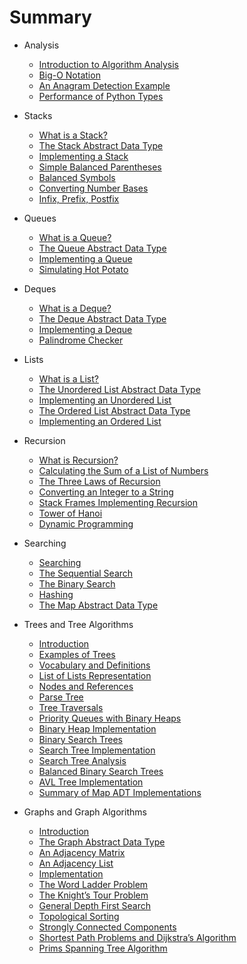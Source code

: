 # Summary

* Analysis
    * [Introduction to Algorithm Analysis](analysis/introduction.md)
    * [Big-O Notation](analysis/big-o-notation.md)
    * [An Anagram Detection Example](analysis/an-anagram-detection-example.md)
    * [Performance of Python Types](analysis/performance-of-python-types.md)

* Stacks
    * [What is a Stack?](stacks/what-is-a-stack.md)
    * [The Stack Abstract Data Type](stacks/the-stack-abstract-data-type.md)
    * [Implementing a Stack](stacks/implementing-a-stack.md)
    * [Simple Balanced Parentheses](stacks/simple-balanced-parentheses.md)
    * [Balanced Symbols](stacks/balanced-symbols.md)
    * [Converting Number Bases](stacks/converting-number-bases.md)
    * [Infix, Prefix, Postfix](stacks/infix-prefix-and-postfix-expressions.md)

* Queues
    * [What is a Queue?](queues/what-is-a-queue.md)
    * [The Queue Abstract Data Type](queues/the-queue-abstract-data-type.md)
    * [Implementing a Queue](queues/implementing-a-queue.md)
    * [Simulating Hot Potato](queues/simulating-hot-potato.md)

* Deques
    * [What is a Deque?](deques/what-is-a-deque.md)
    * [The Deque Abstract Data Type](deques/the-deque-abstract-data-type.md)
    * [Implementing a Deque](deques/implementing-a-deque.md)
    * [Palindrome Checker](deques/palindrome-checker.md)

* Lists
    * [What is a List?](lists/what-is-a-list.md)
    * [The Unordered List Abstract Data Type](lists/the-unordered-list-abstract-data-type.md)
    * [Implementing an Unordered List](lists/implementing-an-unordered-list.md)
    * [The Ordered List Abstract Data Type](lists/the-ordered-list-abstract-data-type.md)
    * [Implementing an Ordered List](lists/implementing-an-ordered-list.md)

* Recursion
    * [What is Recursion?](recursion/what-is-recursion.md)
    * [Calculating the Sum of a List of Numbers](recursion/calculating-the-sum-of-a-list-of-numbers.md)
    * [The Three Laws of Recursion](recursion/the-three-laws-of-recursion.md)
    * [Converting an Integer to a String](recursion/converting-an-integer-to-a-string.md)
    * [Stack Frames Implementing Recursion](recursion/stack-frames-implementing-recursion.md)
    * [Tower of Hanoi](recursion/tower-of-hanoi.md)
    * [Dynamic Programming](recursion/dynamic-programming.md)

* Searching
    * [Searching](searching/searching.md)
    * [The Sequential Search](searching/the-sequential-search.md)
    * [The Binary Search](searching/the-binary-search.md)
    * [Hashing](searching/hashing.md)
    * [The Map Abstract Data Type](searching/the-map-abstract-data-type.md)

* Trees and Tree Algorithms
    * [Introduction](trees/introduction.md)
    * [Examples of Trees](trees/examples-of-trees.md)
    * [Vocabulary and Definitions](trees/vocabulary-and-definitions.md)
    * [List of Lists Representation](trees/list-of-lists-representation.md)
    * [Nodes and References](trees/nodes-and-references.md)
    * [Parse Tree](trees/parse-tree.md)
    * [Tree Traversals](trees/tree-traversals.md)
    * [Priority Queues with Binary Heaps](trees/priority-queues-with-binary-heaps.md)
    * [Binary Heap Implementation](trees/binary-heap-implementation.md)
    * [Binary Search Trees](trees/binary-search-trees.md)
    * [Search Tree Implementation](trees/search-tree-implementation.md)
    * [Search Tree Analysis](trees/search-tree-analysis.md)
    * [Balanced Binary Search Trees](trees/balanced-binary-search-trees.md)
    * [AVL Tree Implementation](trees/avl-tree-implementation.md)
    * [Summary of Map ADT Implementations](trees/summary-of-map-adt-implementations.md)

* Graphs and Graph Algorithms
    * [Introduction](graphs/introduction.md)
    * [The Graph Abstract Data Type](graphs/the-graph-abstract-data-type.md)
    * [An Adjacency Matrix](graphs/an-adjacency-matrix.md)
    * [An Adjacency List](graphs/an-adjacency-list.md)
    * [Implementation](graphs/implementation.md)
    * [The Word Ladder Problem](graphs/word-ladder.md)
    * [The Knight’s Tour Problem](graphs/knights-tour.md)
    * [General Depth First Search](graphs/depth-first-search.md)
    * [Topological Sorting](graphs/topological-sorting.md)
    * [Strongly Connected Components](graphs/strongly-connected-components.md)
    * [Shortest Path Problems and Dijkstra’s Algorithm](graphs/dijkstras-algorithm.md)
    * [Prims Spanning Tree Algorithm](graphs/prims-spanning-tree-algorithm.md.todo)
